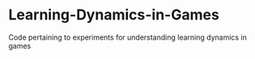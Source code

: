 # Learning-Dynamics-in-Games
Code pertaining to experiments for understanding learning dynamics in games
